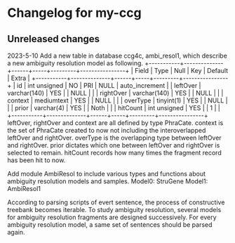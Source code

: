 # Changelog for my-ccg

## Unreleased changes

2023-5-10 Add a new table in database ccg4c, ambi_resol1, which describe a new ambiguity resolution model as following.
+-----------+--------------+------+-----+---------+----------------+
| Field     | Type         | Null | Key | Default | Extra          |
+-----------+--------------+------+-----+---------+----------------+
| id        | int unsigned | NO   | PRI | NULL    | auto_increment |
| leftOver  | varchar(140) | YES  |     | NULL    |                |
| rightOver | varchar(140) | YES  |     | NULL    |                |
| context   | mediumtext   | YES  |     | NULL    |                |
| overType  | tinyint(1)   | YES  |     | NULL    |                |
| prior     | varchar(4)   | YES  |     | Noth    |                |
| hitCount  | int unsigned | YES  |     | 1       |                |
+-----------+--------------+------+-----+---------+----------------+
leftOver, rightOver and context are all defined by type PhraCate. context is the set of PhraCate created to now not
including the interoverlapped leftOver and rightOver. overType is the overlapping type between leftOver and rightOver.
prior dictates which one between leftOver and rightOver is selected to remain. hitCount records how many times the fragment
record has been hit to now.

Add module AmbiResol to include various types and functions about ambiguity resolution models and samples.
Model0: StruGene
Model1: AmbiResol1

According to parsing scripts of evert sentence, the process of constructive treebank becomes iterable. To study ambiguity resolution, several models for
ambiguity resolution fragments are designed successively. For every ambiguity resolution model, a same set of sentences should be parsed again.
